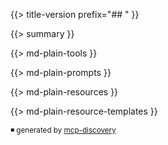 {{> title-version prefix="## " }}

{{> summary }}

{{> md-plain-tools }}

{{> md-plain-prompts }}

{{> md-plain-resources }}

{{> md-plain-resource-templates }}

<sup>◾ generated by [mcp-discovery](https://github.com/rust-mcp-stack/mcp-discovery)</sup>
